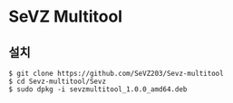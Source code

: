 # SeVZ Multitool


## 설치


   
    $ git clone https://github.com/SeVZ203/Sevz-multitool
    $ cd Sevz-multitool/Sevz
    $ sudo dpkg -i sevzmultitool_1.0.0_amd64.deb
    

